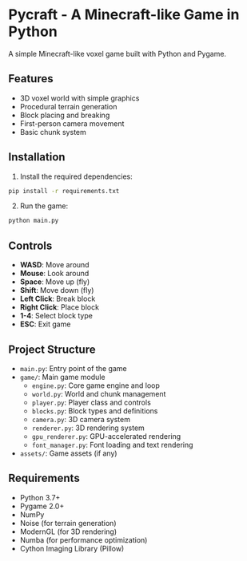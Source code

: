 # Pycraft - A Minecraft-like Game in Python

A simple Minecraft-like voxel game built with Python and Pygame.

## Features

- 3D voxel world with simple graphics
- Procedural terrain generation
- Block placing and breaking
- First-person camera movement
- Basic chunk system

## Installation

1. Install the required dependencies:
```bash
pip install -r requirements.txt
```

2. Run the game:
```bash
python main.py
```

## Controls

- **WASD**: Move around
- **Mouse**: Look around
- **Space**: Move up (fly)
- **Shift**: Move down (fly)
- **Left Click**: Break block
- **Right Click**: Place block
- **1-4**: Select block type
- **ESC**: Exit game

## Project Structure

- `main.py`: Entry point of the game
- `game/`: Main game module
  - `engine.py`: Core game engine and loop
  - `world.py`: World and chunk management
  - `player.py`: Player class and controls
  - `blocks.py`: Block types and definitions
  - `camera.py`: 3D camera system
  - `renderer.py`: 3D rendering system
  - `gpu_renderer.py`: GPU-accelerated rendering
  - `font_manager.py`: Font loading and text rendering
- `assets/`: Game assets (if any)

## Requirements

- Python 3.7+
- Pygame 2.0+
- NumPy
- Noise (for terrain generation)
- ModernGL (for 3D rendering)
- Numba (for performance optimization)
- Cython Imaging Library (Pillow)
